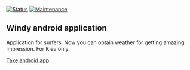 [![Status](https://img.shields.io/badge/status-complete-brightgreen.svg)]()
[![Maintenance](https://img.shields.io/maintenance/yes/2016.svg)]()

Windy android application
---

Application for surfers. Now you can obtain weather for getting amazing impression. For Kiev only.   

[Take android app](https://play.google.com/store/apps/details?id=org.copia.windy.app)
